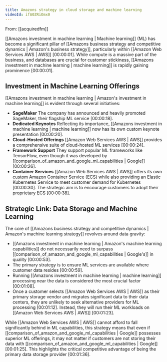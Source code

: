 ```yaml
---
title: Amazons strategy in cloud storage and machine learning
videoId: ifA0ZRiOmx0
---
```


From: [[acquiredfm]] <br/> 

[[Amazons investment in machine learning | Machine learning]] (ML) has become a significant pillar of [[Amazons business strategy and competitive dynamics | Amazon's business strategy]], particularly within [[Amazon Web Services AWS | AWS]] <a class="yt-timestamp" data-t="00:00:01">[00:00:01]</a>. While compute is a massive part of the business, and databases are crucial for customer stickiness, [[Amazons investment in machine learning | machine learning]] is rapidly gaining prominence <a class="yt-timestamp" data-t="00:00:01">[00:00:01]</a>.

## Investment in Machine Learning Offerings

[[Amazons investment in machine learning | Amazon's investment in machine learning]] is evident through several initiatives:
*   **SageMaker** The company has announced and heavily promoted SageMaker, their flagship ML service <a class="yt-timestamp" data-t="00:00:18">[00:00:18]</a>.
*   **Dedicated Keynotes** Reflecting its importance, [[Amazons investment in machine learning | machine learning]] now has its own custom keynote presentation <a class="yt-timestamp" data-t="00:00:20">[00:00:20]</a>.
*   **Cloud-Hosted Offerings** [[Amazon Web Services AWS | AWS]] provides a comprehensive suite of cloud-hosted ML services <a class="yt-timestamp" data-t="00:00:24">[00:00:24]</a>.
*   **Framework Support** They support popular ML frameworks like TensorFlow, even though it was developed by [[comparison_of_amazon_and_google_ml_capabilities | Google]] <a class="yt-timestamp" data-t="00:00:26">[00:00:26]</a>.
*   **Container Services** [[Amazon Web Services AWS | AWS]] offers its own custom Amazon Container Service (ECS) while also providing an Elastic Kubernetes Service to meet customer demand for Kubernetes <a class="yt-timestamp" data-t="00:00:30">[00:00:30]</a>. The strategic aim is to encourage customers to adopt their proprietary ECS <a class="yt-timestamp" data-t="00:00:38">[00:00:38]</a>.

## Strategic Link: Data Storage and Machine Learning

The core of [[Amazons business strategy and competitive dynamics | Amazon's machine learning strategy]] revolves around data gravity:
*   [[Amazons investment in machine learning | Amazon's machine learning capabilities]] do not necessarily need to surpass [[comparison_of_amazon_and_google_ml_capabilities | Google's]] in quality <a class="yt-timestamp" data-t="00:00:53">[00:00:53]</a>.
*   The primary strategy is to ensure ML services are available where customer data resides <a class="yt-timestamp" data-t="00:00:59">[00:00:59]</a>.
*   Running [[Amazons investment in machine learning | machine learning]] processing near the data is considered the most crucial factor <a class="yt-timestamp" data-t="00:01:08">[00:01:08]</a>.
*   Once a customer selects [[Amazon Web Services AWS | AWS]] as their primary storage vendor and migrates significant data to their data centers, they are unlikely to seek alternative providers for ML processing <a class="yt-timestamp" data-t="00:01:12">[00:01:12]</a>. Instead, they will run their ML workloads on [[Amazon Web Services AWS | AWS]] <a class="yt-timestamp" data-t="00:01:23">[00:01:23]</a>.

While [[Amazon Web Services AWS | AWS]] cannot afford to fall significantly behind in ML capabilities, this strategy means that even if [[comparison_of_amazon_and_google_ml_capabilities | Google]] possesses superior ML offerings, it may not matter if customers are not storing their data with [[comparison_of_amazon_and_google_ml_capabilities | Google]] <a class="yt-timestamp" data-t="00:01:25">[00:01:25]</a>. This highlights the critical competitive advantage of being the primary data storage provider <a class="yt-timestamp" data-t="00:01:36">[00:01:36]</a>.